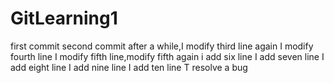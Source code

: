 # GitLearning1
first commit
second commit
after a while,I modify third line again
I modify fourth line
I modify fifth line,modify fifth again
i add six line
I add seven line
I add eight line
I add nine line
I add ten line
T resolve a bug
